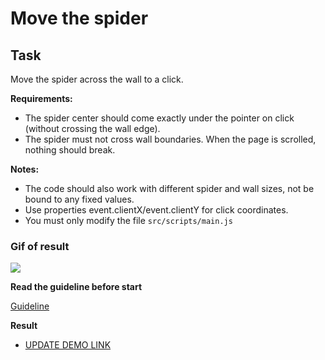 # Move the spider

## Task

Move the spider across the wall to a click.

**Requirements:**

- The spider center should come exactly under the pointer on click (without crossing the wall edge).
- The spider must not cross wall boundaries.
When the page is scrolled, nothing should break.

**Notes:**

- The code should also work with different spider and
wall sizes, not be bound to any fixed values.
- Use properties event.clientX/event.clientY for
click coordinates.
- You must only modify the file `src/scripts/main.js`


### Gif of result
![](example/example.gif)

**Read the guideline before start**

[Guideline](https://github.com/mate-academy/js_task-DOM-guideline)

**Result**

- [UPDATE DEMO LINK](https://Tata2222.github.io/js-task-move-spider-DOM/)
